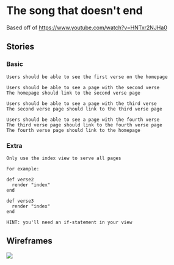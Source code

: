 # The song that doesn't end

Based off of https://www.youtube.com/watch?v=HNTxr2NJHa0

## Stories

### Basic

```
Users should be able to see the first verse on the homepage
```

```
Users should be able to see a page with the second verse
The homepage should link to the second verse page
```

```
Users should be able to see a page with the third verse
The second verse page should link to the third verse page
```

```
Users should be able to see a page with the fourth verse
The third verse page should link to the fourth verse page
The fourth verse page should link to the homepage
```

### Extra

```
Only use the index view to serve all pages

For example:

def verse2
  render "index"
end

def verse3
  render "index"
end

HINT: you'll need an if-statement in your view
```

## Wireframes

![](https://galvanize.mybalsamiq.com/mockups/2326897.png?key=ed1559654fd129e94319ca82828d854c8978fe2e)
